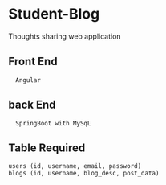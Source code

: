 # Student-Blog
Thoughts sharing web application

## Front End
      Angular
## back End
      SpringBoot with MySqL

## Table Required
    users (id, username, email, password)
    blogs (id, username, blog_desc, post_data)
